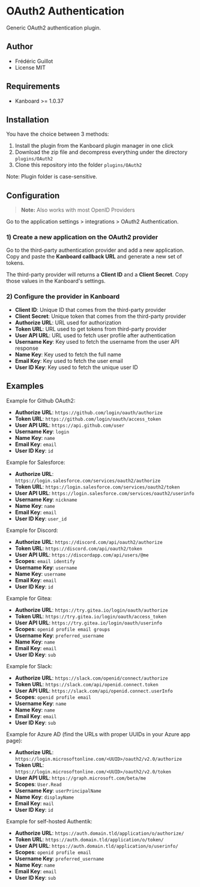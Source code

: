 OAuth2 Authentication
=====================

Generic OAuth2 authentication plugin.

Author
------

- Frédéric Guillot
- License MIT

Requirements
------------

- Kanboard >= 1.0.37

Installation
------------

You have the choice between 3 methods:

1. Install the plugin from the Kanboard plugin manager in one click
2. Download the zip file and decompress everything under the directory `plugins/OAuth2`
3. Clone this repository into the folder `plugins/OAuth2`

Note: Plugin folder is case-sensitive.

Configuration
-------------

> **Note:** Also works with most OpenID Providers

Go to the application settings > integrations > OAuth2 Authentication.

### 1) Create a new application on the OAuth2 provider

Go to the third-party authentication provider and add a new application. 
Copy and paste the **Kanboard callback URL** and generate a new set of tokens.

The third-party provider will returns a **Client ID** and a **Client Secret**.
Copy those values in the Kanboard's settings.

### 2) Configure the provider in Kanboard

- **Client ID**: Unique ID that comes from the third-party provider
- **Client Secret**: Unique token that comes from the third-party provider
- **Authorize URL**: URL used for authorization
- **Token URL**: URL used to get tokens from third-party provider
- **User API URL**: URL used to fetch user profile after authentication
- **Username Key**: Key used to fetch the username from the user API response
- **Name Key**: Key used to fetch the full name
- **Email Key**: Key used to fetch the user email
- **User ID Key**: Key used to fetch the unique user ID

Examples
--------

Example for Github OAuth2:

- **Authorize URL**: `https://github.com/login/oauth/authorize`
- **Token URL**: `https://github.com/login/oauth/access_token`
- **User API URL**: `https://api.github.com/user`
- **Username Key**: `login`
- **Name Key**: `name`
- **Email Key**: `email`
- **User ID Key**: `id`

Example for Salesforce:

- **Authorize URL**: `https://login.salesforce.com/services/oauth2/authorize`
- **Token URL**: `https://login.salesforce.com/services/oauth2/token`
- **User API URL**: `https://login.salesforce.com/services/oauth2/userinfo`
- **Username Key**: `nickname`
- **Name Key**: `name`
- **Email Key**: `email`
- **User ID Key**: `user_id`

Example for Discord:

- **Authorize URL**: `https://discord.com/api/oauth2/authorize`
- **Token URL**: `https://discord.com/api/oauth2/token`
- **User API URL**: `https://discordapp.com/api/users/@me`
- **Scopes**: `email identify`
- **Username Key**: `username`
- **Name Key**: `username`
- **Email Key**: `email`
- **User ID Key**: `id`

Example for Gitea:

- **Authorize URL**: `https://try.gitea.io/login/oauth/authorize`
- **Token URL**: `https://try.gitea.io/login/oauth/access_token`
- **User API URL**: `https://try.gitea.io/login/oauth/userinfo`
- **Scopes**: `openid profile email groups`
- **Username Key**: `preferred_username`
- **Name Key**: `name`
- **Email Key**: `email`
- **User ID Key**: `sub`

Example for Slack:

- **Authorize URL**: `https://slack.com/openid/connect/authorize`
- **Token URL**: `https://slack.com/api/openid.connect.token`
- **User API URL**: `https://slack.com/api/openid.connect.userInfo`
- **Scopes**: `openid profile email`
- **Username Key**: `name`
- **Name Key**: `name`
- **Email Key**: `email`
- **User ID Key**: `sub`

Example for Azure AD (find the URLs with proper UUIDs in your Azure app page):

- **Authorize URL**: `https://login.microsoftonline.com/<UUID>/oauth2/v2.0/authorize`
- **Token URL**: `https://login.microsoftonline.com/<UUID>/oauth2/v2.0/token`
- **User API URL**: `https://graph.microsoft.com/beta/me`
- **Scopes**: `User.Read`
- **Username Key**: `userPrincipalName`
- **Name Key**: `displayName`
- **Email Key**: `mail`
- **User ID Key**: `id`

Example for self-hosted Authentik:

- **Authorize URL**: `https://auth.domain.tld/application/o/authorize/`
- **Token URL**: `https://auth.domain.tld/application/o/token/`
- **User API URL**: `https://auth.domain.tld/application/o/userinfo/`
- **Scopes**: `openid profile email`
- **Username Key**: `preferred_username`
- **Name Key**: `name`
- **Email Key**: `email`
- **User ID Key**: `sub`
